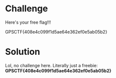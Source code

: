 # Challenge

Here's your free flag!!!

GPSCTF{408e4c099f1d5ae64e362ef0e5ab05b2}


# Solution

Lol, no challenge here. Literally just a freebie:
**GPSCTF{408e4c099f1d5ae64e362ef0e5ab05b2}**